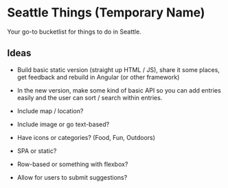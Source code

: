 # Seattle Things (Temporary Name)

Your go-to bucketlist for things to do in Seattle.

## Ideas

- Build basic static version (straight up HTML / JS), share it some places, get feedback and rebuild in Angular (or other framework)
- In the new version, make some kind of basic API so you can add entries easily and the user can sort / search within entries.

- Include map / location?
- Include image or go text-based?
- Have icons or categories? (Food, Fun, Outdoors)
- SPA or static?
- Row-based or something with flexbox?
- Allow for users to submit suggestions?
